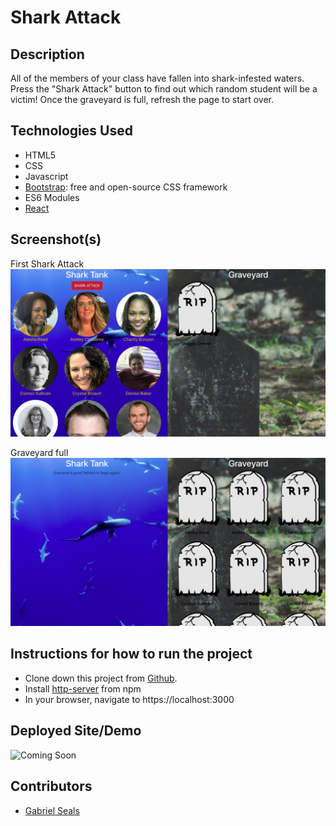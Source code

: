 # Shark Attack

## Description

All of the members of your class have fallen into shark-infested waters. Press the "Shark Attack" button to find out which random student will be a victim! Once the graveyard is full, refresh the page to start over.

## Technologies Used

* HTML5
* CSS
* Javascript
* [Bootstrap](https://getbootstrap.com/): free and open-source CSS framework
* ES6 Modules
* [React](https://reactjs.org/)

## Screenshot(s)

First Shark Attack
![First Attack](https://raw.githubusercontent.com/gseals/shark-attack/master/src/components/assets/first.png)

Graveyard full
![Graveyard full](https://raw.githubusercontent.com/gseals/shark-attack/master/src/components/assets/allGone.png)

## Instructions for how to run the project

* Clone down this project from [Github](https://github.com/gseals/shark-attack).
* Install [http-server](https://www.npmjs.com/package/http-server) from npm
* In your browser, navigate to https://localhost:3000

## Deployed Site/Demo

![Coming Soon](https://encrypted-tbn0.gstatic.com/images?q=tbn:ANd9GcTTHy2SwMRuJKl76xKHxLzqvhAMsFlRn38v9Hxdg8FPibmOcOlA&s)

## Contributors

* [Gabriel Seals](https://github.com/gseals)
